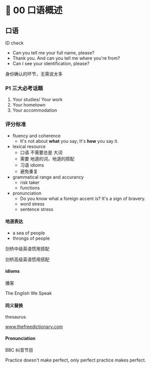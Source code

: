 # 🔷 00 口语概述

## 口语

ID check

* Can you tell me your full name, please?
* Thank you. And can you tell me where you're from?
* Can I see your identification, please?

身份确认的环节，无需说太多

### P1 三大必考话题

1. Your studies/ Your work
2. Your hometown
3. Your accommodation

### 评分标准

* fluency and coherence
  * It's not about **what** you say; It's **how** you say it.
* lexical resource
  * 口语 不需要总是 大词
  * 需要 地道的词，地道的搭配
  * 习语 idioms
  * 避免重复
* grammatical range and accurancy
  * risk taker
  * functions
* pronunciation
  * Do you know what a foreign accent is? It's a sign of bravery.
  * word stress
  * sentence stress

#### 地道表达

* a sea of people
* throngs of people

剑桥中级英语惯用搭配

剑桥高级英语惯用搭配

#### idioms

播客

The English We Speak

#### 同义替换

thesaurus

www.thefreedictionary.com

#### Pronunciation

BBC 纠音节目

Practice doesn't make perfect, only perfect practice makes perfect.
